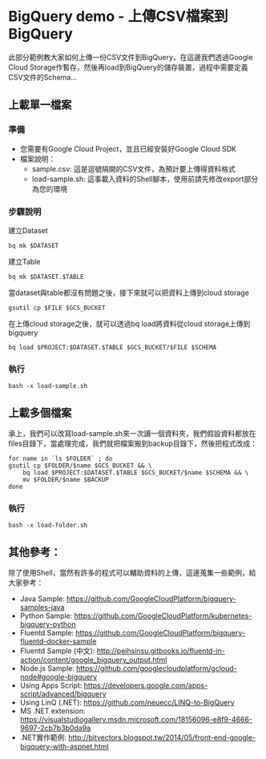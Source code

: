# BigQuery demo - 上傳CSV檔案到BigQuery

此部分範例教大家如何上傳一份CSV文件到BigQuery，在這邊我們透過Google Cloud Storage作暫存，然後再load到BigQuery的儲存裝置，過程中需要定義CSV文件的Schema...

## 上載單一檔案

### 準備

* 您需要有Google Cloud Project，並且已經安裝好Google Cloud SDK
* 檔案說明：
  * sample.csv: 這是逗號隔開的CSV文件，為預計要上傳得資料格式
  * load-sample.sh: 這事載入資料的Shell腳本，使用前請先修改export部分為您的環境

### 步驟說明

建立Dataset  

```
bq mk $DATASET
``` 

建立Table

``` 
bq mk $DATASET.$TABLE
```

當dataset與table都沒有問題之後，接下來就可以把資料上傳到cloud storage

```
gsutil cp $FILE $GCS_BUCKET
```

在上傳cloud storage之後，就可以透過bq load將資料從cloud storage上傳到bigquery

```
bq load $PROJECT:$DATASET.$TABLE $GCS_BUCKET/$FILE $SCHEMA 
```

### 執行

```
bash -x load-sample.sh
```

## 上載多個檔案

承上，我們可以改寫load-sample.sh來一次讀一個資料夾，我們假設資料都放在files目錄下，當處理完成，我們就把檔案搬到backup目錄下，然後把程式改成：

```
for name in `ls $FOLDER` ; do
gsutil cp $FOLDER/$name $GCS_BUCKET && \
	bq load $PROJECT:$DATASET.$TABLE $GCS_BUCKET/$name $SCHEMA && \
	mv $FOLDER/$name $BACKUP
done
```

### 執行

```
bash -x load-folder.sh
```

## 其他參考：

除了使用Shell，當然有許多的程式可以輔助資料的上傳，這邊蒐集一些範例，給大家參考：

* Java Sample: https://github.com/GoogleCloudPlatform/bigquery-samples-java
* Python Sample: https://github.com/GoogleCloudPlatform/kubernetes-bigquery-python
* Fluentd Sample: https://github.com/GoogleCloudPlatform/bigquery-fluentd-docker-sample
* Fluentd Sample (中文): http://peihsinsu.gitbooks.io/fluentd-in-action/content/google_bigquery_output.html
* Node.js Sample: https://github.com/googlecloudplatform/gcloud-node#google-bigquery
* Using Apps Script: https://developers.google.com/apps-script/advanced/bigquery
* Using LinQ (.NET):  https://github.com/neuecc/LINQ-to-BigQuery
* MS .NET extension: https://visualstudiogallery.msdn.microsoft.com/18156096-e8f9-4666-9697-2cb7b3b0da9a
* .NET實作範例: 
http://bitvectors.blogspot.tw/2014/05/front-end-google-bigquery-with-aspnet.html

